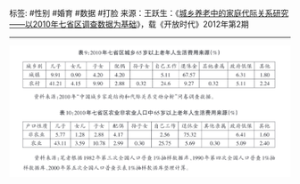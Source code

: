 标签: #性别 #婚育 #数据 #打脸 
来源：王跃生：《[城乡养老中的家庭代际关系研究——以2010年七省区调查数据为基础](https://kns.cnki.net/KCMS/detail/detail.aspx?dbcode=CJFD&dbname=CJFD2012&filename=KFSD201202012&v=)》，载《开放时代》2012年第2期
***
[![mmexport1673927069261.png](https://raw.githubusercontent.com/bluntvoice/mypic/main/mmexport1673927069261.png)](https://raw.githubusercontent.com/bluntvoice/mypic/main/mmexport1673927069261.png)